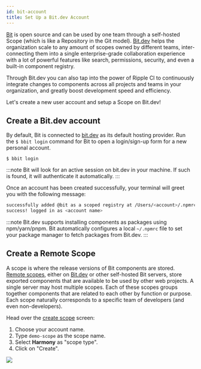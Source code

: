 ```yaml
---
id: bit-account
title: Set Up a Bit.dev Account
---
```


[Bit](https://github.com/teambit/bit) is open source and can be used by one team through a self-hosted Scope (which is like a Repository in the Git model). [Bit.dev](https://bit.dev/) helps the organization scale to any amount of scopes owned by different teams, inter-connecting them into a single enterprise-grade collaboration experience with a lot of powerful features like search, permissions, security, and even a built-in component registry.  

Through Bit.dev you can also tap into the power of Ripple CI to continuously integrate changes to components across all projects and teams in your organization, and greatly boost development speed and efficiency.  

Let's create a new user account and setup a Scope on Bit.dev!  

## Create a Bit.dev account  

By default, Bit is connected to [bit.dev](https://bit.dev) as its default hosting provider. Run the `$ bbit login` command for Bit to open a login/sign-up form for a new personal account.

```shell
$ bbit login
```

:::note
Bit will look for an active session on bit.dev in your machine. If such is found, it will authenticate it automatically.
:::

Once an account has been created successfully, your terminal will greet you with the following message:

```sh
successfully added @bit as a scoped registry at /Users/<account>/.npmrc
success! logged in as <account name>
```

:::note
Bit.dev supports installing components as packages using npm/yarn/pnpm.
Bit automatically configures a local `~/.npmrc` file to set your package manager to fetch packages from Bit.dev.
:::

## Create a Remote Scope

A scope is where the release versions of Bit components are stored. [Remote scopes](/docs/scope/overview#remote-scope), either on [Bit.dev](https://bit.dev) or other self-hosted Bit servers, store exported components that are available to be used by other web projects.
A single server may host multiple scopes. Each of these scopes groups together components that are related to each other by function or purpose. Each scope naturally corresponds to a specific team of developers (and even non-developers).

Head over the [create scope](https://bit.dev/~create-collection) screen:

1. Choose your account name.
1. Type `demo-scope` as the scope name.
1. Select **Harmony** as "scope type".
1. Click on "Create".

<div style={{textAlign: 'center'}}>
    <img src="/img/create_scope.png"  style={{boxShadow: '3px 3px 15px 3px rgba(0,0,0,0.20)', width: '60%', padding: 10, marginTop: 10}}></img>
</div>
